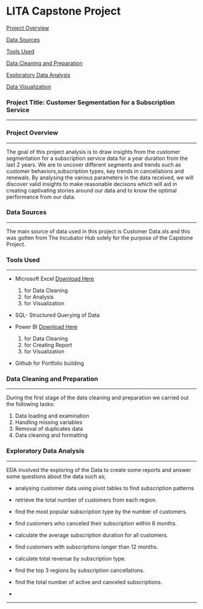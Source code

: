 # LITA Capstone Project 

[Project Overview](#project-overview)

[Data Sources](#data-sources)

[Tools Used](#tools-used)

[Data Cleaning and Preparation](#data-cleaning-and-preparation)

[Exploratory Data Analysis](#exploratory-data-analysis)

[Data Visualization](#data-visualization)

### Project Title: Customer Segmentation for a Subscription Service 
- - - 

### Project Overview
- - -
The goal of this project analysis is to draw insights from the customer segmentation for a subscription service data for a year duration from the last 2 years. We are to uncover different segments and trends such as customer behaviors,subscription types, key trends in cancellations and renewals. By analysing the various parameters in the data received, we will discover valid insights to make reasonable decisons which will aid in creating captivating stories around our data and to know the optimal performance from our data.

### Data Sources 
- - -
The main source of data used in this project is Customer Data.xls and this was gotten from The Incubator Hub solely for the purpose of the Capstone Project. 

### Tools Used 
- - -
- MIcrosoft Excel  [Download Here](https://www.microsoft.com)
  1. for Data Cleaning
  2. for  Analysis
  3. for Visualization
     
- SQL- Structured Querying of Data 
  
- Power BI   [Download Here](https://www.microsoft.com)
  1. for Data Cleaning
  2. for Creating Report
  3. for Visualization
- Github for Portfolio building
  

### Data Cleaning and Preparation
- - -
During the first stage of the data cleaning and preparation we carried out the following tasks: 
1. Data loading  and examination
2. Handling missing variables
3. Removal of duplicates data
4. Data cleaning and formatting   


### Exploratory Data Analysis
- - -
EDA involved the exploring of the Data to create some reports and answer some  questions about the data such as; 
- analysing customer data using pivot tables to find subscription patterns
- retrieve the total number of customers from each region.
- find the most popular subscription type by the number of customers. 
- find customers who canceled their subscription within 6 months. 
- calculate the average subscription duration for all customers.
- find customers with subscriptions longer than 12 months.
- calculate total revenue by subscription type. 
- find the top 3 regions by subscription cancellations. 
- find the total number of active and canceled subscriptions.

-     
- - -
